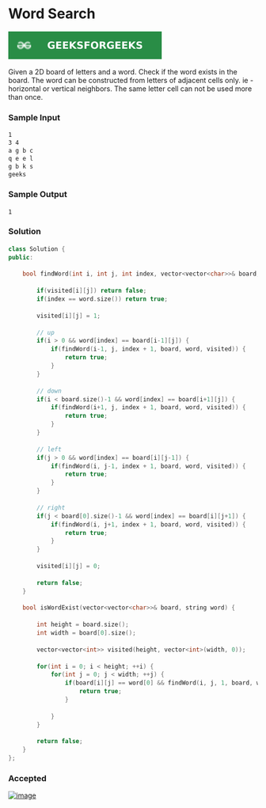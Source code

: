 # Word Search

[![Problem Link](../assets/gfg.svg)](https://practice.geeksforgeeks.org/problems/word-search/1/#)

Given a 2D board of letters and a word. Check if the word exists in the board. The word can be constructed from letters of adjacent cells only. ie - horizontal or vertical neighbors. The same letter cell can not be used more than once.

### Sample Input
```
1
3 4 
a g b c 
q e e l 
g b k s 
geeks
```
### Sample Output
```
1
```

### Solution
```cpp
class Solution {
public:

    bool findWord(int i, int j, int index, vector<vector<char>>& board, string& word, vector<vector<int>>& visited) {
        
        if(visited[i][j]) return false;
        if(index == word.size()) return true;
        
        visited[i][j] = 1;
        
        // up
        if(i > 0 && word[index] == board[i-1][j]) {
            if(findWord(i-1, j, index + 1, board, word, visited)) {
                return true;
            }
        }
        
        // down
        if(i < board.size()-1 && word[index] == board[i+1][j]) {
            if(findWord(i+1, j, index + 1, board, word, visited)) {
                return true;
            }
        }
        
        // left
        if(j > 0 && word[index] == board[i][j-1]) {
            if(findWord(i, j-1, index + 1, board, word, visited)) {
                return true;
            }
        }
        
        // right
        if(j < board[0].size()-1 && word[index] == board[i][j+1]) {
            if(findWord(i, j+1, index + 1, board, word, visited)) {
                return true;
            }
        }
        
        visited[i][j] = 0;
        
        return false;
    }

    bool isWordExist(vector<vector<char>>& board, string word) {
        
        int height = board.size();
        int width = board[0].size();
        
        vector<vector<int>> visited(height, vector<int>(width, 0));

        for(int i = 0; i < height; ++i) {
            for(int j = 0; j < width; ++j) {
                if(board[i][j] == word[0] && findWord(i, j, 1, board, word, visited)) {
                    return true;
                }
                
            }
        }
        
        return false;
    }
};
```

### Accepted
[![image](https://user-images.githubusercontent.com/44930179/150655116-0700571c-d3b4-4767-9e10-2e7ae53b559e.png)](https://practice.geeksforgeeks.org/viewSol.php?subId=67aa95b6421b99e7f44cd0805a9b512b&pid=702088&user=jhasuraj)

